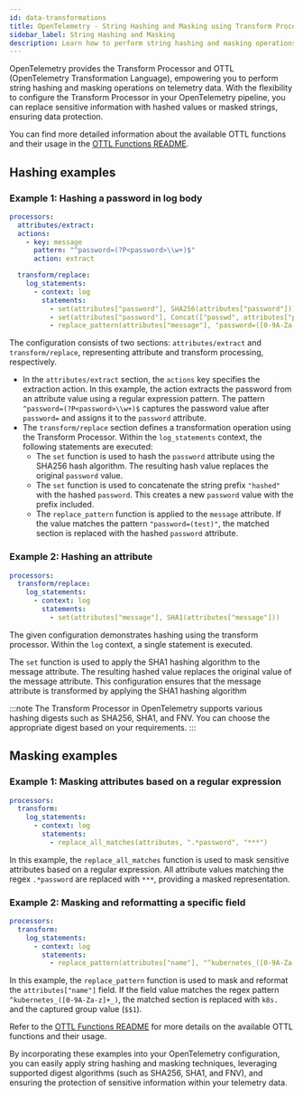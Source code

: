 ```yaml
---
id: data-transformations
title: OpenTelemetry - String Hashing and Masking using Transform Processor and OTTL
sidebar_label: String Hashing and Masking
description: Learn how to perform string hashing and masking operations using the Transform Processor and OTTL in OpenTelemetry.
---
```


OpenTelemetry provides the Transform Processor and OTTL (OpenTelemetry Transformation Language), empowering you to perform string hashing and masking operations on telemetry data. With the flexibility to configure the Transform Processor in your OpenTelemetry pipeline, you can replace sensitive information with hashed values or masked strings, ensuring data protection.

You can find more detailed information about the available OTTL functions and their usage in the [OTTL Functions README](https://github.com/rnishtala-sumo/opentelemetry-collector-contrib/blob/main/pkg/ottl/ottlfuncs/README.md).

## Hashing examples

### Example 1: Hashing a password in log body

```yaml
processors:
  attributes/extract:
  actions:
    - key: message
      pattern: "^password=(?P<password>\\w+)$"
      action: extract

  transform/replace:
    log_statements:
      - context: log
        statements:
          - set(attributes["password"], SHA256(attributes["password"]))
          - set(attributes["password"], Concat(["passwd", attributes["password"]], "="))
          - replace_pattern(attributes["message"], "password=([0-9A-Za-z]+_)", attributes["password"])
```

The configuration consists of two sections: `attributes/extract` and `transform/replace`, representing attribute and transform processing, respectively.

- In the `attributes/extract` section, the `actions` key specifies the extraction action. In this example, the action extracts the password from an attribute value using a regular expression pattern. The pattern `^password=(?P<password>\\w+)$` captures the password value after `password=` and assigns it to the `password` attribute.
- The `transform/replace` section defines a transformation operation using the Transform Processor. Within the `log_statements` context, the following statements are executed:
  - The `set` function is used to hash the `password` attribute using the SHA256 hash algorithm. The resulting hash value replaces the original `password` value.
  - The `set` function is used to concatenate the string prefix `"hashed"` with the hashed `password`. This creates a new `password` value with the prefix included.
  - The `replace_pattern` function is applied to the `message` attribute. If the value matches the pattern `"password=(test)"`, the matched section is replaced with the hashed `password` attribute.

### Example 2: Hashing an attribute

```yaml
processors:
  transform/replace:
    log_statements:
      - context: log
        statements:
          - set(attributes["message"], SHA1(attributes["message"]))
```

The given configuration demonstrates hashing using the transform processor. Within the `log` context, a single statement is executed.

The `set` function is used to apply the SHA1 hashing algorithm to the message attribute. The resulting hashed value replaces the original value of the message attribute. This configuration ensures that the message attribute is transformed by applying the SHA1 hashing algorithm

:::note
The Transform Processor in OpenTelemetry supports various hashing digests such as SHA256, SHA1, and FNV. You can choose the appropriate digest based on your requirements.
:::

## Masking examples

### Example 1: Masking attributes based on a regular expression

```yaml
processors:
  transform:
    log_statements:
      - context: log
        statements:
          - replace_all_matches(attributes, ".*password", "***")
```

In this example, the `replace_all_matches` function is used to mask sensitive attributes based on a regular expression. All attribute values matching the regex `.*password` are replaced with `***`, providing a masked representation.

### Example 2: Masking and reformatting a specific field

```yaml
processors:
  transform:
    log_statements:
      - context: log
        statements:
          - replace_pattern(attributes["name"], "^kubernetes_([0-9A-Za-z]+_)", "k8s.$$1.")
```

In this example, the `replace_pattern` function is used to mask and reformat the `attributes["name"]` field. If the field value matches the regex pattern `^kubernetes_([0-9A-Za-z]+_)`, the matched section is replaced with `k8s.` and the captured group value (`$$1`).

Refer to the [OTTL Functions README](https://github.com/rnishtala-sumo/opentelemetry-collector-contrib/blob/main/pkg/ottl/ottlfuncs/README.md) for more details on the available OTTL functions and their usage.

By incorporating these examples into your OpenTelemetry configuration, you can easily apply string hashing and masking techniques, leveraging supported digest algorithms (such as SHA256, SHA1, and FNV), and ensuring the protection of sensitive information within your telemetry data.
